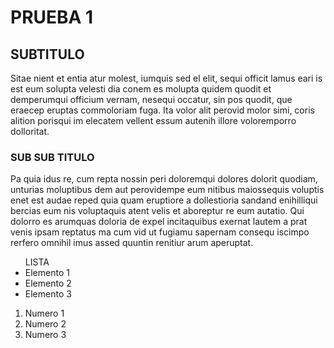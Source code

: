 <!DOC TYPE html>
<html>
<head>
<title>PRUEBA 10</title>
</head>
<body>
<h1>PRUEBA 1</h1>
<h2>SUBTITULO</h2>
<p>Sitae nient et entia atur molest, iumquis sed el elit, sequi officit lamus eari is est eum solupta velesti dia conem es molupta quidem quodit et demperumqui officium vernam, nesequi occatur, sin pos quodit, que eraecep eruptas commoloriam fuga. Ita volor alit perovid molor simi, coris alition porisqui im elecatem vellent essum autenih illore voloremporro dolloritat.</p>
<h3>SUB SUB TITULO</h3>
<p>Pa quia idus re, cum repta nossin peri doloremqui dolores dolorit quodiam, unturias moluptibus dem aut perovidempe eum nitibus maiossequis voluptis enet est audae reped quia quam eruptiore a dollestioria sandand enihilliqui bercias eum nis voluptaquis atent velis et aboreptur re eum autatio. Qui dolorro es arumquas doloria de expel incitaquibus exernat lautem a prat venis ipsam reptatus ma cum vid ut fugiamu sapernam consequ iscimpo rerfero omnihil imus assed quuntin renitiur arum aperuptat.</p>
<ul>LISTA
<li>Elemento 1</li>
<li>Elemento 2</li>
<li>Elemento 3</li>
</ul>
<ol>
<li>Numero 1</li>
<li>Numero 2</li>
<li>Numero 3</li>
</ol>
</body>
</html>
